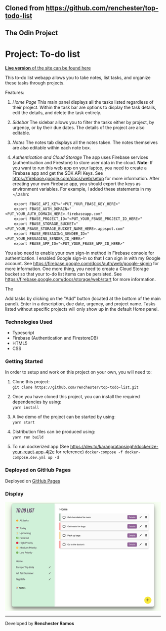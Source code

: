 ## Cloned from https://github.com/renchester/top-todo-list

## The Odin Project

# Project: To-do list

[**Live version** of the site can be found here](https://renchester.github.io/top-todo-list/)

This to-do list webapp allows you to take notes, list tasks, and organize these tasks through projects.

Features:

1. _*Home Page*_
   This main panel displays all the tasks listed regardless of their project. Within the task bar are options to display the task details, edit the details, and delete the task entirely.

2. _*Sidebar*_
   The sidebar allows you to filter the tasks either by project, by urgency, or by their due dates. The details of the project are also editable.

3. _*Notes*_
   The notes tab displays all the notes taken. The notes themselves are also editable within each note box.

4. _Authentication and Cloud Storage_
   The app uses Firebase services (authentication and Firestore) to store user data in the cloud.
**Note**: If you want to run this web app on your laptop, you need to create a Firebase app and get the SDK API Keys. See https://firebase.google.com/docs/web/setup for more information. After creating your own Firebase app, you should export the keys as environment variables. For example, I added these statements in my ~/.zshrc
```
    export FBASE_API_KEY="<PUT_YOUR_FBASE_KEY_HERE>"
    export FBASE_AUTH_DOMAIN="<PUT_YOUR_AUTH_DOMAIN_HERE>.firebaseapp.com"
    export FBASE_PROJECT_ID="<PUT_YOUR_FBASE_PROJECT_ID_HERE>"
    export FBASE_STORAGE_BUCKET="<PUT_YOUR_FBASE_STORAGE_BUCKET_NAME_HERE>.appspot.com"
    export FBASE_MESSAGING_SENDER_ID="<PUT_YOUR_MESSAGING_SENDER_ID_HERE>"
    export FBASE_APP_ID="<PUT_YOUR_FBASE_APP_ID_HERE>"
```
You also need to enable your own sign-in method in Firebase console for authentication. I enabled Google sign-in so that I can sign in with my Google account. See https://firebase.google.com/docs/auth/web/google-signin for more information.
One more thing, you need to create a Cloud Storage bucket so that your to-do list items can be persisted. See https://firebase.google.com/docs/storage/web/start for more information.

   The

Add tasks by clicking on the "Add" button (located at the bottom of the main panel). Enter in a description, due date, urgency, and project name. Tasks listed without specific projects will only show up in the default _Home_ panel.

### Technologies Used

- Typescript
- Firebase (Authentication and FirestoreDB)
- HTML5
- CSS

### Getting Started

In order to setup and work on this project on your own, you will need to:

1. Clone this project:  
   `git clone https://github.com/renchester/top-todo-list.git`

2. Once you have cloned this project, you can install the required dependencies by using:  
   `yarn install`

3. A live demo of the project can be started by using:  
   `yarn start`

4. Distribution files can be produced using:  
   `yarn run build`

5. To run dockerized app (See https://dev.to/karanpratapsingh/dockerize-your-react-app-4j2e for reference)
   `docker-compose -f docker-compose.dev.yml up -d`

### Deployed on GitHub Pages

Deployed on [GitHub Pages](https://pages.github.com/)

### Display

![view of the page](img/todo-list-view.png)

---

Developed by **Renchester Ramos**
